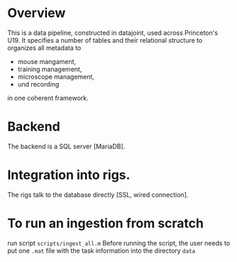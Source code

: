 
# Overview
This is a data pipeline, constructed in datajoint, used across Princeton's U19.
It specifies a number of tables and their relational structure to organizes all metadata to
* mouse mangament,
* training management,
* microscope management,
* und recording

in one coherent framework.

# Backend
The backend is a SQL server [MariaDB].

# Integration into rigs.
The rigs talk to the database directly [SSL, wired connection].


# To run an ingestion from scratch
run script `scripts/ingest_all.m`
Before running the script, the user needs to put one `.mat` file with the task information into the directory `data`
